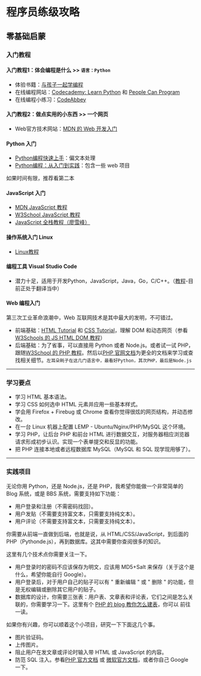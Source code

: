 # 程序员练级攻略

## 零基础启蒙

### 入门教程
#### 入门教程1：体会编程是什么 >> `语言：Python`
- 体验书籍：[与孩子一起学编程](https://book.douban.com/subject/5338024/) 
- 在线编程网站：[Codecademy: Learn Python](https://www.codecademy.com/learn/learn-python) 和 [People Can Program](https://www.peoplecanprogram.com/)
- 在线编程小练习：[CodeAbbey](http://www.codeabbey.com/index/task_list)

#### 入门教程2：做点实用的小东西 >> 一个网页
- Web官方技术网站：[MDN 的 Web 开发入门](https://developer.mozilla.org/zh-CN/docs/Learn/Getting_started_with_the_web)

#### Python 入门
- [Python编程快速上手](https://book.douban.com/subject/26836700/)：偏文本处理
- [Python编程：从入门到实践](https://book.douban.com/subject/26829016/)：包含一些 web 项目

如果时间有限，推荐看第二本

#### JavaScript 入门
- [MDN JavaScript 教程](https://developer.mozilla.org/zh-CN/docs/Web/JavaScript)
- [W3School JavaScript 教程](http://www.w3school.com.cn/js/)
- [JavaScript 全栈教程（廖雪峰）](https://www.liaoxuefeng.com/wiki/001434446689867b27157e896e74d51a89c25cc8b43bdb3000)

#### 操作系统入门 Linux
- [Linux教程](https://www.w3cschool.cn/linux/)

#### 编程工具 Visual Studio Code
- 潜力十足，适用于开发Python，JavaScript，Java，Go，C/C++。（[教程](https://legacy.gitbook.com/book/jeasonstudio/vscode-cn-doc/details)-目前正处于翻译当中）

#### Web 编程入门
第三次工业革命浪潮中，Web 互联网技术是其中最大的发明，不可错过。

- 前端基础：[HTML Tutorial](https://github.com/nicejade/nice-front-end-tutorial/blob/master/tutorial/html-tutorial.md) 和 [CSS Tutorial](https://github.com/nicejade/nice-front-end-tutorial/blob/master/tutorial/css3-tutorial.md)，理解 DOM 和动态网页（参看 [W3Schools 的 JS HTML DOM 教程](http://www.w3school.com.cn/js/js_htmldom.asp)）
- 后端基础：为了省事，可以直接用 Python 或者 Node.js。或者试一试 PHP，跟随[W3School 的 PHP 教程](http://www.w3school.com.cn/php/index.asp)。然后以[PHP 官网文档](http://php.net/manual/zh/)为更全的文档来学习或查找相关细节。`左耳朵耗子在这几门语言中，最看好Python，其次PHP，最后是Node.js`
---
### 学习要点
- 学习 HTML 基本语法。
- 学习 CSS 如何选中 HTML 元素并应用一些基本样式。
- 学会用 Firefox + Firebug 或 Chrome 查看你觉得很炫的网页结构，并动态修改。
- 在一台 Linux 机器上配置 LEMP - Ubuntu/Nginx/PHP/MySQL 这个环境。
- 学习 PHP，让后台 PHP 和前台 HTML 进行数据交互，对服务器相应浏览器请求形成初步认识。实现一个表单提交和反显的功能。
- 把 PHP 连接本地或者远程数据库 MySQL（MySQL 和 SQL 现学现用够了）。
---
### 实践项目
无论你用 Python，还是 Node.js，还是 PHP，我希望你能做一个非常简单的 Blog 系统，或是 BBS 系统，需要支持如下功能：

- 用户登录和注册（不需密码找回）。
- 用户发贴（不需要支持富文本，只需要支持纯文本）。
- 用户评论（不需要支持富文本，只需要支持纯文本）。

你需要从前端一直做到后端，也就是说，从 HTML/CSS/JavaScript，到后面的 PHP（Pythonde.js），再到数据库。这其中需要你查阅很多的知识。  

这里有几个技术点你需要关注一下。

- 用户登录时的密码不应该保存为明文，应该用 MD5+Salt 来保存（关于这个是什么，希望你能自行 Google）。
- 用户登录后，对于用户自己的贴子可以有 " 重新编辑 " 或 " 删除 " 的功能，但是无权编辑或删除其它用户的贴子。
- 数据库的设计，你需要三张表：用户表、文章表和评论表，它们之间是怎么关联的，你需要学习一下。这里有个 [PHP 的 blog 教你怎么建表](https://code.tutsplus.com/tutorials/how-to-create-a-phpmysql-powered-forum-from-scratch--net-10188)，你可以 前往一读。

如果你有兴趣，你可以顺着这个小项目，研究一下下面这几个事。  

- 图片验证码。
- 上传图片。
- 阻止用户在发文章或评论时输入带 HTML 或 JavaScript 的内容。
- 防范 SQL 注入。参看[PHP 官方文档](http://php.net/manual/zh/security.database.sql-injection.php) 或 [微软官方文档](https://docs.microsoft.com/zh-cn/sql/relational-databases/security/sql-injection?view=sql-server-2017)，或者你自己 Google 一下。